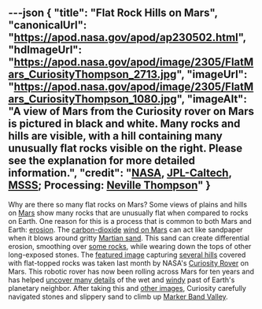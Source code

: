 ---json
{
  "title": "Flat Rock Hills on Mars",
  "canonicalUrl": "https://apod.nasa.gov/apod/ap230502.html",
  "hdImageUrl": "https://apod.nasa.gov/apod/image/2305/FlatMars_CuriosityThompson_2713.jpg",
  "imageUrl": "https://apod.nasa.gov/apod/image/2305/FlatMars_CuriosityThompson_1080.jpg",
  "imageAlt": "A view of Mars from the Curiosity rover on Mars is pictured in black and white. Many rocks and hills are visible, with a hill containing many unusually flat rocks visible on the right. Please see the explanation for more detailed information.",
  "credit": "[NASA](https://www.nasa.gov/), [JPL-Caltech](https://www.jpl.nasa.gov/), [MSSS](https://www.msss.com/); Processing: [Neville Thompson](https://www.flickr.com/people/nev-t/)"
}
---

Why are there so many flat rocks on Mars? Some views of plains and hills on [Mars](https://solarsystem.nasa.gov/planets/mars/in-depth/) show many rocks that are unusually flat when compared to rocks on Earth. One reason for this is a process that is common to both Mars and Earth: [erosion](https://en.wikipedia.org/wiki/Erosion). The [carbon-dioxide](https://solarsystem.nasa.gov/planets/mars/in-depth/#otp_atmosphere) [wind on Mars](https://apod.nasa.gov/apod/ap150303.html) can act like sandpaper when it blows around gritty [Martian sand](https://apod.nasa.gov/apod/ap190924.html). This sand can create differential erosion, smoothing over [some rocks](https://geology.com/stories/13/rocks-on-mars/), while wearing down the tops of other long-exposed stones. The [featured image](https://www.flickr.com/photos/nev-t/52814100597/in/pool-apods/) capturing [several hills](https://mars.nasa.gov/resources/27373/n_r000_3783_edr100cylasb2208_autolm1/) covered with flat-topped rocks was taken last month by NASA's [Curiosity Rover](https://mars.nasa.gov/msl/home/) on Mars. This robotic rover has now been rolling across Mars for ten years and has helped [uncover many details](https://mars.nasa.gov/msl/mission/science/results/) of the wet and [windy](https://apod.nasa.gov/apod/ap011017.html) past of Earth's planetary neighbor. After taking this and [other images](https://mars.nasa.gov/resources/27294/curiositys-360-degree-view-of-marker-band-valley/), Curiosity carefully navigated stones and slippery sand to climb up [Marker Band Valley](https://mars.nasa.gov/msl/mission-updates/?month=4&year=2023).

